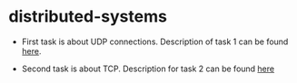 # distributed-systems

* First task is about UDP connections. Description of task 1 can be found [here](https://courses.cs.ut.ee/MTAT.08.009/2017_fall/uploads/Main/S-Task1.pdf).

* Second task is about TCP. Description for task 2 can be found [here](https://courses.cs.ut.ee/MTAT.08.009/2017_fall/uploads/Main/S-Task2.pdf)
